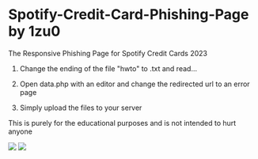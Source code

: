 # Spotify-Credit-Card-Phishing-Page by 1zu0
The Responsive Phishing Page for Spotify Credit Cards 2023

1. Change the ending of the file "hwto" to .txt and read...

2. Open data.php with an editor and change the redirected url to an error page

3. Simply upload the files to your server

This is purely for the educational purposes and is not intended to hurt anyone

<img src="https://i.imgur.com/HP7xq1B.png">

<img src="https://i.imgur.com/tFdvgVs.jpg">
